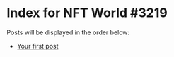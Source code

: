 # Index for NFT World #3219
Posts will be displayed in the order below:

- [Your first post](./001-first.md)

